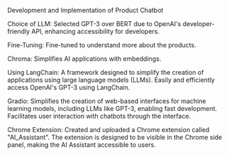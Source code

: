 Development and Implementation of Product Chatbot

Choice of LLM:
Selected GPT-3 over BERT due to OpenAI's developer-friendly API, enhancing accessibility for developers.

Fine-Tuning:
Fine-tuned to understand more about the products.

Chroma:
Simplifies AI applications with embeddings.

Using LangChain:
A framework designed to simplify the creation of applications using large language models (LLMs).
Easily and efficiently access OpenAI's GPT-3 using LangChain.

Gradio:
Simplifies the creation of web-based interfaces for machine learning models, including LLMs like GPT-3, enabling fast development.
Facilitates user interaction with chatbots through the interface.

Chrome Extension:
Created and uploaded a Chrome extension called "AI_Assistant".
The extension is designed to be visible in the Chrome side panel, making the AI Assistant accessible to users.
